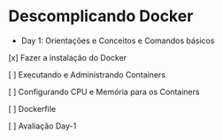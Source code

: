 # Descomplicando Docker

- Day 1: Orientações e Conceitos e Comandos básicos

[x] Fazer a instalação do Docker

[ ] Executando e Administrando Containers

[ ] Configurando CPU e Memória para os Containers

[ ] Dockerfile

[ ] Avaliação Day-1
